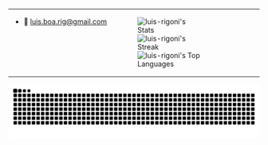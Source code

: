 <table border="0px">
  <tr>
    <td valign="top" width="50%">
      
- 👋 luis.boa.rig@gmail.com  

    </td>
    <td valign="top" style="display: block; width: 50%">

    ![luis-rigoni's Stats](https://github-readme-stats.vercel.app/api?username=luis-rigoni&theme=dark&show_icons=true&hide_border=true&count_private=true)
    ![luis-rigoni's Streak](https://github-readme-streak-stats.herokuapp.com/?user=luis-rigoni&theme=dark&hide_border=true) 
    ![luis-rigoni's Top Languages](https://github-readme-stats.vercel.app/api/top-langs/?username=luis-rigoni&theme=dark&show_icons=true&hide_border=true&layout=compact)

    </td>
  </tr>
</table>

<picture>
  <source media="(prefers-color-scheme: dark)" srcset="https://raw.githubusercontent.com/luis-rigoni/luis-rigoni/output/github-contribution-grid-snake-dark.svg">
  <source media="(prefers-color-scheme: light)" srcset="https://raw.githubusercontent.com/luis-rigoni/luis-rigoni/output/github-contribution-grid-snake.svg">
  <img alt="github contribution grid snake animation" src="https://raw.githubusercontent.com/luis-rigoni/luis-rigoni/output/github-contribution-grid-snake.svg">
</picture>
